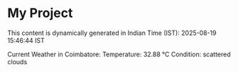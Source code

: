 # My Project

This content is dynamically generated in Indian Time (IST): 2025-08-19 15:46:44 IST


Current Weather in Coimbatore:
Temperature: 32.88 °C
Condition: scattered clouds
